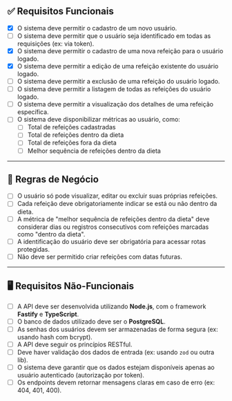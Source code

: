 ## ✅ Requisitos Funcionais

- [x] O sistema deve permitir o cadastro de um novo usuário.  
- [ ] O sistema deve permitir que o usuário seja identificado em todas as requisições (ex: via token).  
- [x] O sistema deve permitir o cadastro de uma nova refeição para o usuário logado.  
- [x] O sistema deve permitir a edição de uma refeição existente do usuário logado.  
- [ ] O sistema deve permitir a exclusão de uma refeição do usuário logado.  
- [ ] O sistema deve permitir a listagem de todas as refeições do usuário logado.  
- [ ] O sistema deve permitir a visualização dos detalhes de uma refeição específica.  
- [ ] O sistema deve disponibilizar métricas ao usuário, como:
  - [ ] Total de refeições cadastradas  
  - [ ] Total de refeições dentro da dieta  
  - [ ] Total de refeições fora da dieta  
  - [ ] Melhor sequência de refeições dentro da dieta  

---

## 📏 Regras de Negócio

- [ ] O usuário só pode visualizar, editar ou excluir suas próprias refeições.  
- [ ] Cada refeição deve obrigatoriamente indicar se está ou não dentro da dieta.  
- [ ] A métrica de "melhor sequência de refeições dentro da dieta" deve considerar dias ou registros consecutivos com refeições marcadas como "dentro da dieta".  
- [ ] A identificação do usuário deve ser obrigatória para acessar rotas protegidas.  
- [ ] Não deve ser permitido criar refeições com datas futuras.  

---

## 🖥 Requisitos Não-Funcionais

- [ ] A API deve ser desenvolvida utilizando **Node.js**, com o framework **Fastify** e **TypeScript**.  
- [ ] O banco de dados utilizado deve ser o **PostgreSQL**.  
- [ ] As senhas dos usuários devem ser armazenadas de forma segura (ex: usando hash com bcrypt).  
- [ ] A API deve seguir os princípios RESTful.  
- [ ] Deve haver validação dos dados de entrada (ex: usando `zod` ou outra lib).  
- [ ] O sistema deve garantir que os dados estejam disponíveis apenas ao usuário autenticado (autorização por token).  
- [ ] Os endpoints devem retornar mensagens claras em caso de erro (ex: 404, 401, 400). 
